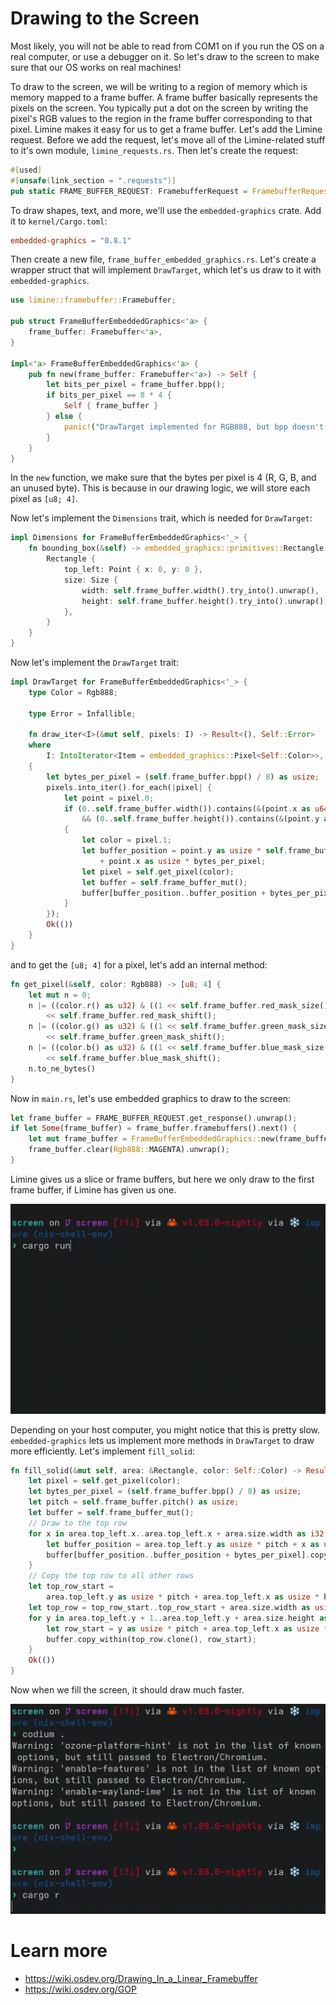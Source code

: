 # Drawing to the Screen
Most likely, you will not be able to read from COM1 on if you run the OS on a real computer, or use a debugger on it. So let's draw to the screen to make sure that our OS works on real machines!

To draw to the screen, we will be writing to a region of memory which is memory mapped to a frame buffer. A frame buffer basically represents the pixels on the screen. You typically put a dot on the screen by writing the pixel's RGB values to the region in the frame buffer corresponding to that pixel. Limine makes it easy for us to get a frame buffer. Let's add the Limine request. Before we add the request, let's move all of the Limine-related stuff to it's own module, `limine_requests.rs`. Then let's create the request:
```rs
#[used]
#[unsafe(link_section = ".requests")]
pub static FRAME_BUFFER_REQUEST: FramebufferRequest = FramebufferRequest::new();
```
To draw shapes, text, and more, we'll use the `embedded-graphics` crate. Add it to `kernel/Cargo.toml`:
```toml
embedded-graphics = "0.8.1"
```
Then create a new file, `frame_buffer_embedded_graphics.rs`. Let's create a wrapper struct that will implement `DrawTarget`, which let's us draw to it with `embedded-graphics`.
```rs
use limine::framebuffer::Framebuffer;

pub struct FrameBufferEmbeddedGraphics<'a> {
    frame_buffer: Framebuffer<'a>,
}

impl<'a> FrameBufferEmbeddedGraphics<'a> {
    pub fn new(frame_buffer: Framebuffer<'a>) -> Self {
        let bits_per_pixel = frame_buffer.bpp();
        if bits_per_pixel == 8 * 4 {
            Self { frame_buffer }
        } else {
            panic!("DrawTarget implemented for RGB888, but bpp doesn't match RGB888");
        }
    }
}
```
In the `new` function, we make sure that the bytes per pixel is 4 (R, G, B, and an unused byte). This is because in our drawing logic, we will store each pixel as `[u8; 4]`.

Now let's implement the `Dimensions` trait, which is needed for `DrawTarget`:
```rs
impl Dimensions for FrameBufferEmbeddedGraphics<'_> {
    fn bounding_box(&self) -> embedded_graphics::primitives::Rectangle {
        Rectangle {
            top_left: Point { x: 0, y: 0 },
            size: Size {
                width: self.frame_buffer.width().try_into().unwrap(),
                height: self.frame_buffer.height().try_into().unwrap(),
            },
        }
    }
}
```

Now let's implement the `DrawTarget` trait:
```rs
impl DrawTarget for FrameBufferEmbeddedGraphics<'_> {
    type Color = Rgb888;

    type Error = Infallible;

    fn draw_iter<I>(&mut self, pixels: I) -> Result<(), Self::Error>
    where
        I: IntoIterator<Item = embedded_graphics::Pixel<Self::Color>>,
    {
        let bytes_per_pixel = (self.frame_buffer.bpp() / 8) as usize;
        pixels.into_iter().for_each(|pixel| {
            let point = pixel.0;
            if (0..self.frame_buffer.width()).contains(&(point.x as u64))
                && (0..self.frame_buffer.height()).contains(&(point.y as u64))
            {
                let color = pixel.1;
                let buffer_position = point.y as usize * self.frame_buffer.pitch() as usize
                    + point.x as usize * bytes_per_pixel;
                let pixel = self.get_pixel(color);
                let buffer = self.frame_buffer_mut();
                buffer[buffer_position..buffer_position + bytes_per_pixel].copy_from_slice(&pixel);
            }
        });
        Ok(())
    }
}
```
and to get the `[u8; 4]` for a pixel, let's add an internal method:
```rs
fn get_pixel(&self, color: Rgb888) -> [u8; 4] {
    let mut n = 0;
    n |= ((color.r() as u32) & ((1 << self.frame_buffer.red_mask_size()) - 1))
        << self.frame_buffer.red_mask_shift();
    n |= ((color.g() as u32) & ((1 << self.frame_buffer.green_mask_size()) - 1))
        << self.frame_buffer.green_mask_shift();
    n |= ((color.b() as u32) & ((1 << self.frame_buffer.blue_mask_size()) - 1))
        << self.frame_buffer.blue_mask_shift();
    n.to_ne_bytes()
}
```
Now in `main.rs`, let's use embedded graphics to draw to the screen:
```rs
let frame_buffer = FRAME_BUFFER_REQUEST.get_response().unwrap();
if let Some(frame_buffer) = frame_buffer.framebuffers().next() {
    let mut frame_buffer = FrameBufferEmbeddedGraphics::new(frame_buffer);
    frame_buffer.clear(Rgb888::MAGENTA).unwrap();
}
```
Limine gives us a slice or frame buffers, but here we only draw to the first frame buffer, if Limine has given us one.

![Screen Recording of making the Screen Magenta](./Screen_Recording.gif)

Depending on your host computer, you might notice that this is pretty slow. `embedded-graphics` lets us implement more methods in `DrawTarget` to draw more efficiently. Let's implement `fill_solid`:
```rs
fn fill_solid(&mut self, area: &Rectangle, color: Self::Color) -> Result<(), Self::Error> {
    let pixel = self.get_pixel(color);
    let bytes_per_pixel = (self.frame_buffer.bpp() / 8) as usize;
    let pitch = self.frame_buffer.pitch() as usize;
    let buffer = self.frame_buffer_mut();
    // Draw to the top row
    for x in area.top_left.x..area.top_left.x + area.size.width as i32 {
        let buffer_position = area.top_left.y as usize * pitch + x as usize * bytes_per_pixel;
        buffer[buffer_position..buffer_position + bytes_per_pixel].copy_from_slice(&pixel);
    }
    // Copy the top row to all other rows
    let top_row_start =
        area.top_left.y as usize * pitch + area.top_left.x as usize * bytes_per_pixel;
    let top_row = top_row_start..top_row_start + area.size.width as usize * bytes_per_pixel;
    for y in area.top_left.y + 1..area.top_left.y + area.size.height as i32 {
        let row_start = y as usize * pitch + area.top_left.x as usize * bytes_per_pixel;
        buffer.copy_within(top_row.clone(), row_start);
    }
    Ok(())
}
```
Now when we fill the screen, it should draw much faster.

![Screen Recording of making the Screen Magenta, Much Faster after implementing `fill_solid`](./Screen_Recording_Faster.gif)

# Learn more
- https://wiki.osdev.org/Drawing_In_a_Linear_Framebuffer
- https://wiki.osdev.org/GOP
